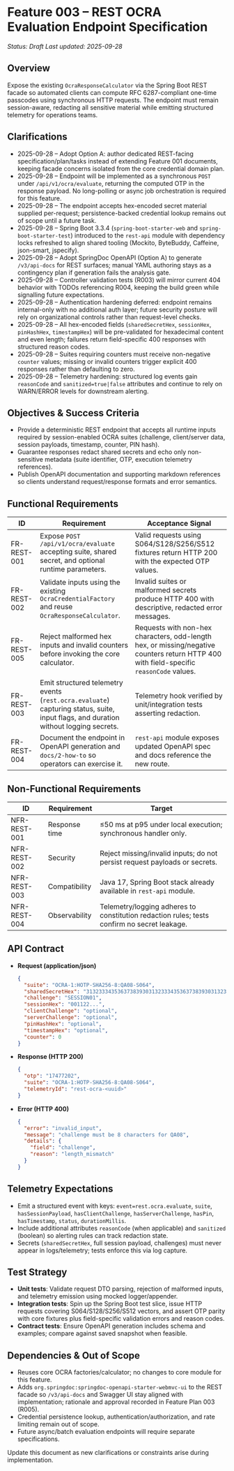 # Feature 003 – REST OCRA Evaluation Endpoint Specification

_Status: Draft_
_Last updated: 2025-09-28_

## Overview
Expose the existing `OcraResponseCalculator` via the Spring Boot REST facade so automated clients can compute RFC 6287-compliant one-time passcodes using synchronous HTTP requests. The endpoint must remain session-aware, redacting all sensitive material while emitting structured telemetry for operations teams.

## Clarifications
- 2025-09-28 – Adopt Option A: author dedicated REST-facing specification/plan/tasks instead of extending Feature 001 documents, keeping facade concerns isolated from the core credential domain plan.
- 2025-09-28 – Endpoint will be implemented as a synchronous `POST` under `/api/v1/ocra/evaluate`, returning the computed OTP in the response payload. No long-polling or async job orchestration is required for this feature.
- 2025-09-28 – The endpoint accepts hex-encoded secret material supplied per-request; persistence-backed credential lookup remains out of scope until a future task.
- 2025-09-28 – Spring Boot 3.3.4 (`spring-boot-starter-web` and `spring-boot-starter-test`) introduced to the `rest-api` module with dependency locks refreshed to align shared tooling (Mockito, ByteBuddy, Caffeine, json-smart, jspecify).
- 2025-09-28 – Adopt SpringDoc OpenAPI (Option A) to generate `/v3/api-docs` for REST surfaces; manual YAML authoring stays as a contingency plan if generation fails the analysis gate.
- 2025-09-28 – Controller validation tests (R003) will mirror current 404 behavior with TODOs referencing R004, keeping the build green while signalling future expectations.
- 2025-09-28 – Authentication hardening deferred: endpoint remains internal-only with no additional auth layer; future security posture will rely on organizational controls rather than request-level checks.
- 2025-09-28 – All hex-encoded fields (`sharedSecretHex`, `sessionHex`, `pinHashHex`, `timestampHex`) will be pre-validated for hexadecimal content and even length; failures return field-specific 400 responses with structured reason codes.
- 2025-09-28 – Suites requiring counters must receive non-negative `counter` values; missing or invalid counters trigger explicit 400 responses rather than defaulting to zero.
- 2025-09-28 – Telemetry hardening: structured log events gain `reasonCode` and `sanitized=true|false` attributes and continue to rely on WARN/ERROR levels for downstream alerting.

## Objectives & Success Criteria
- Provide a deterministic REST endpoint that accepts all runtime inputs required by session-enabled OCRA suites (challenge, client/server data, session payloads, timestamp, counter, PIN hash).
- Guarantee responses redact shared secrets and echo only non-sensitive metadata (suite identifier, OTP, execution telemetry references).
- Publish OpenAPI documentation and supporting markdown references so clients understand request/response formats and error semantics.

## Functional Requirements
| ID | Requirement | Acceptance Signal |
|----|-------------|-------------------|
| FR-REST-001 | Expose `POST /api/v1/ocra/evaluate` accepting suite, shared secret, and optional runtime parameters. | Valid requests using S064/S128/S256/S512 fixtures return HTTP 200 with the expected OTP values. |
| FR-REST-002 | Validate inputs using the existing `OcraCredentialFactory` and reuse `OcraResponseCalculator`. | Invalid suites or malformed secrets produce HTTP 400 with descriptive, redacted error messages. |
| FR-REST-005 | Reject malformed hex inputs and invalid counters before invoking the core calculator. | Requests with non-hex characters, odd-length hex, or missing/negative counters return HTTP 400 with field-specific `reasonCode` values. |
| FR-REST-003 | Emit structured telemetry events (`rest.ocra.evaluate`) capturing status, suite, input flags, and duration without logging secrets. | Telemetry hook verified by unit/integration tests asserting redaction. |
| FR-REST-004 | Document the endpoint in OpenAPI generation and `docs/2-how-to` so operators can exercise it. | `rest-api` module exposes updated OpenAPI spec and docs reference the new route. |

## Non-Functional Requirements
| ID | Requirement | Target |
|----|-------------|--------|
| NFR-REST-001 | Response time | ≤50 ms at p95 under local execution; synchronous handler only. |
| NFR-REST-002 | Security | Reject missing/invalid inputs; do not persist request payloads or secrets. |
| NFR-REST-003 | Compatibility | Java 17, Spring Boot stack already available in `rest-api` module. |
| NFR-REST-004 | Observability | Telemetry/logging adheres to constitution redaction rules; tests confirm no secret leakage. |

## API Contract
- **Request (application/json)**
  ```json
  {
    "suite": "OCRA-1:HOTP-SHA256-8:QA08-S064",
    "sharedSecretHex": "3132333435363738393031323334353637383930313233343536373839303132",
    "challenge": "SESSION01",
    "sessionHex": "001122...",
    "clientChallenge": "optional",
    "serverChallenge": "optional",
    "pinHashHex": "optional",
    "timestampHex": "optional",
    "counter": 0
  }
  ```
- **Response (HTTP 200)**
  ```json
  {
    "otp": "17477202",
    "suite": "OCRA-1:HOTP-SHA256-8:QA08-S064",
    "telemetryId": "rest-ocra-<uuid>"
  }
  ```
- **Error (HTTP 400)**
  ```json
  {
    "error": "invalid_input",
    "message": "challenge must be 8 characters for QA08",
    "details": {
      "field": "challenge",
      "reason": "length_mismatch"
    }
  }
  ```

## Telemetry Expectations
- Emit a structured event with keys: `event=rest.ocra.evaluate`, `suite`, `hasSessionPayload`, `hasClientChallenge`, `hasServerChallenge`, `hasPin`, `hasTimestamp`, `status`, `durationMillis`.
- Include additional attributes `reasonCode` (when applicable) and `sanitized` (boolean) so alerting rules can track redaction state.
- Secrets (`sharedSecretHex`, full session payload, challenges) must never appear in logs/telemetry; tests enforce this via log capture.

## Test Strategy
- **Unit tests**: Validate request DTO parsing, rejection of malformed inputs, and telemetry emission using mocked logger/appender.
- **Integration tests**: Spin up the Spring Boot test slice, issue HTTP requests covering S064/S128/S256/S512 vectors, and assert OTP parity with core fixtures plus field-specific validation errors and reason codes.
- **Contract tests**: Ensure OpenAPI generation includes schema and examples; compare against saved snapshot when feasible.

## Dependencies & Out of Scope
- Reuses core OCRA factories/calculator; no changes to core module for this feature.
- Adds `org.springdoc:springdoc-openapi-starter-webmvc-ui` to the REST facade so `/v3/api-docs` and Swagger UI stay aligned with implementation; rationale and approval recorded in Feature Plan 003 (R005).
- Credential persistence lookup, authentication/authorization, and rate limiting remain out of scope.
- Future async/batch evaluation endpoints will require separate specifications.

Update this document as new clarifications or constraints arise during implementation.
